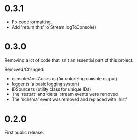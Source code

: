 
# 0.3.1

 - Fix code formatting.
 - Add 'return this' to Stream.logToConsole()

# 0.3.0

Removing a lot of code that isn't an essential part of this project.

Removed/Changed:

 - console/AnsiColors.ts (for colorizing console output)
 - logger.ts (a basic logging system)
 - IDSource.ts (utility class for unique IDs)
 - The 'restart' and 'delta' stream events were removed
 - The 'schema' event was removed and replaced with 'hint'

# 0.2.0

First public release.
